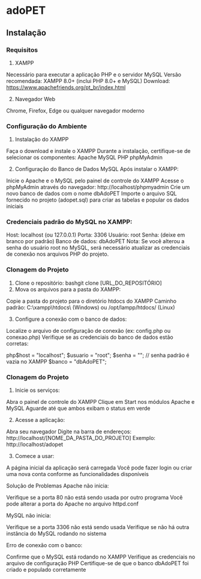 # adoPET

## Instalação
### Requisitos
1. XAMPP

Necessário para executar a aplicação PHP e o servidor MySQL
Versão recomendada: XAMPP 8.0+ (inclui PHP 8.0+ e MySQL)
Download: https://www.apachefriends.org/pt_br/index.html

2. Navegador Web

Chrome, Firefox, Edge ou qualquer navegador moderno

### Configuração do Ambiente
1. Instalação do XAMPP

Faça o download e instale o XAMPP
Durante a instalação, certifique-se de selecionar os componentes:
Apache
MySQL
PHP
phpMyAdmin

2. Configuração do Banco de Dados MySQL
Após instalar o XAMPP:

Inicie o Apache e o MySQL pelo painel de controle do XAMPP
Acesse o phpMyAdmin através do navegador: http://localhost/phpmyadmin
Crie um novo banco de dados com o nome dbAdoPET
Importe o arquivo SQL fornecido no projeto (adopet.sql) para criar as tabelas e popular os dados iniciais

### Credenciais padrão do MySQL no XAMPP:
Host: localhost (ou 127.0.0.1)
Porta: 3306
Usuário: root
Senha: (deixe em branco por padrão)
Banco de dados: dbAdoPET
Nota: Se você alterou a senha do usuário root no MySQL, será necessário atualizar as credenciais de conexão nos arquivos PHP do projeto.

### Clonagem do Projeto
1. Clone o repositório:
bashgit clone [URL_DO_REPOSITÓRIO]
2. Mova os arquivos para a pasta do XAMPP:

Copie a pasta do projeto para o diretório htdocs do XAMPP
Caminho padrão: C:\xampp\htdocs\ (Windows) ou /opt/lampp/htdocs/ (Linux)

3. Configure a conexão com o banco de dados:

Localize o arquivo de configuração de conexão (ex: config.php ou conexao.php)
Verifique se as credenciais do banco de dados estão corretas:

php$host = "localhost";
$usuario = "root";
$senha = ""; // senha padrão é vazia no XAMPP
$banco = "dbAdoPET";

### Clonagem do Projeto
1. Inicie os serviços:

Abra o painel de controle do XAMPP
Clique em Start nos módulos Apache e MySQL
Aguarde até que ambos exibam o status em verde

2. Acesse a aplicação:

Abra seu navegador
Digite na barra de endereços: http://localhost/[NOME_DA_PASTA_DO_PROJETO]
Exemplo: http://localhost/adopet

3. Comece a usar:

A página inicial da aplicação será carregada
Você pode fazer login ou criar uma nova conta conforme as funcionalidades disponíveis


Solução de Problemas
Apache não inicia:

Verifique se a porta 80 não está sendo usada por outro programa
Você pode alterar a porta do Apache no arquivo httpd.conf

MySQL não inicia:

Verifique se a porta 3306 não está sendo usada
Verifique se não há outra instância do MySQL rodando no sistema

Erro de conexão com o banco:

Confirme que o MySQL está rodando no XAMPP
Verifique as credenciais no arquivo de configuração PHP
Certifique-se de que o banco dbAdoPET foi criado e populado corretamente
